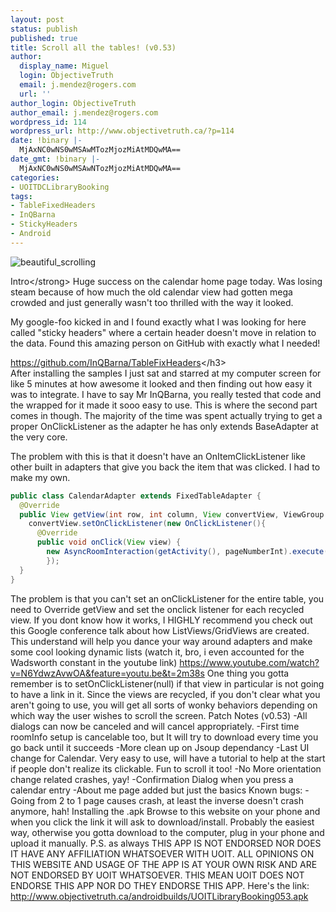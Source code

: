 ```yaml
---
layout: post
status: publish
published: true
title: Scroll all the tables! (v0.53)
author:
  display_name: Miguel
  login: ObjectiveTruth
  email: j.mendez@rogers.com
  url: ''
author_login: ObjectiveTruth
author_email: j.mendez@rogers.com
wordpress_id: 114
wordpress_url: http://www.objectivetruth.ca/?p=114
date: !binary |-
  MjAxNC0wNS0wMSAwMTozMjozMiAtMDQwMA==
date_gmt: !binary |-
  MjAxNC0wNS0wMSAwNTozMjozMiAtMDQwMA==
categories:
- UOITDCLibraryBooking
tags:
- TableFixedHeaders
- InQBarna
- StickyHeaders
- Android
---
```

![beautiful\_scrolling](http://www.objectivetruth.ca/wp-content/uploads/2014/05/beautiful_scrolling.png)

Intro</strong\>
 Huge success on the calendar home page today. Was losing steam because
of how much the old calendar view had gotten mega crowded and just
generally wasn't too thrilled with the way it looked.

My google-foo kicked in and I found exactly what I was looking for here
called "sticky headers" where a certain header doesn't move in relation
to the data. Found this amazing person on GitHub with exactly what I
needed!

https://github.com/InQBarna/TableFixHeaders</h3\>\
 After installing the samples I just sat and starred at my computer
screen for like 5 minutes at how awesome it looked and then finding out
how easy it was to integrate. I have to say Mr InQBarna, you really
tested that code and the wrapped for it made it sooo easy to use. This
is where the second part comes in though. The majority of the time was
spent actually trying to get a proper OnClickListener as the adapter he
has only extends BaseAdapter at the very core.

The problem with this is that it doesn't have an OnItemClickListener
like other built in adapters that give you back the item that was
clicked. I had to make my own.

```java
public class CalendarAdapter extends FixedTableAdapter {
  @Override
  public View getView(int row, int column, View convertView, ViewGroup parent) {
    convertView.setOnClickListener(new OnClickListener(){
      @Override
      public void onClick(View view) {
        new AsyncRoomInteraction(getActivity(), pageNumberInt).execute();
        });
  }
}
```
The problem is that you can't set an onClickListener for the entire table, you need to Override getView and set the onclick listener for each recycled view. If you dont know how it works, I HIGHLY recommend you check out this Google conference talk about how ListViews/GridViews are created. This understand will help you dance your way around adapters and make some cool looking dynamic lists
(watch it, bro, i even accounted for the Wadsworth constant in the youtube link)
https://www.youtube.com/watch?v=N6YdwzAvwOA&feature=youtu.be&t=2m38s
One thing you gotta remember is to setOnClickListener(null) if that view in particular is not going to have a link in it. Since the views are recycled, if you don't clear what you aren't going to use, you will get all sorts of wonky behaviors depending on which way the user wishes to scroll the screen.
Patch Notes (v0.53)</h2>
-All dialogs can now be canceled and will cancel appropriately.
-First time roomInfo setup is cancelable too, but It will try to download every time you go back until it succeeds
-More clean up on Jsoup dependancy
-Last UI change for Calendar. Very easy to use, will have a tutorial to help at the start if people don't realize its clickable. Fun to scroll it too!
-No More orientation change related crashes, yay!
-Confirmation Dialog when you press a calendar entry
-About me page added but just the basics
Known bugs:</h3>
-Going from 2 to 1 page causes crash, at least the inverse doesn't crash anymore, hah!
Installing the .apk</h2>
Browse to this website on your phone and when you click the link it will ask to download/install. Probably the easiest way, otherwise you gotta download to the computer, plug in your phone and upload it manually.
P.S. as always
THIS APP IS NOT ENDORSED NOR DOES IT HAVE ANY AFFILIATION WHATSOEVER WITH UOIT. ALL OPINIONS ON THIS WEBSITE AND USAGE OF THE APP IS AT YOUR OWN RISK AND ARE NOT ENDORSED BY UOIT WHATSOEVER. THIS MEAN UOIT DOES NOT ENDORSE THIS APP NOR DO THEY ENDORSE THIS APP.
</span></h1>
Here's the link:
http://www.objectivetruth.ca/androidbuilds/UOITLibraryBooking053.apk</a></h3>
 
 
~~~~
